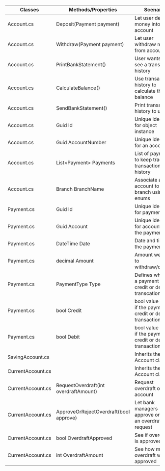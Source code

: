 | Classes			| Methods/Properties                                | Scenario							| Outputs          |
|-------------------|---------------------------------------------------|-----------------------------------|------------------
|Account.cs			|Deposit(Payment payment) | Let user deposit money into account | bool
|Account.cs			|Withdraw(Payment payment) | Let user withdraw money from account | bool
|Account.cs			|PrintBankStatement() | User wants to see a transaction history | string
|Account.cs			|CalculateBalance() | Use transaction history to calculate the balance | decimal
|Account.cs			|SendBankStatement() | Print transaction history to user | string
|Account.cs			|Guid Id	| Unique identifier for object instance | Guid
|Account.cs			|Guid AccountNumber	| Unique identifier for an account | Guid
|Account.cs			|List\<Payment\> Payments	| List of payments to keep track of transaction history | List\<Payment\>
|Account.cs			|Branch BranchName | Associate an account to a branch using enums | Branch
|Payment.cs			|Guid Id | Unique identifier for payment | Guid
|Payment.cs			|Guid Account | Unique identifier for account for the payment | Guid
|Payment.cs			|DateTime Date | Date and time of the payment | DateTime
|Payment.cs			|decimal Amount | Amount we want to withdraw/deposit | decimal
|Payment.cs         |PaymentType Type | Defines whether a payment is a credit or debit transcation |
|Payment.cs         |bool Credit | bool value to see if the payment is credit or debit transaction |
|Payment.cs         |bool Debit | bool value to see if the payment is credit or debit transaction |
|SavingAccount.cs   | |Inherits the Account class
|CurrentAccount.cs  | | Inherits the Account class
|CurrentAccount.cs	|RequestOverdraft(int overdraftAmount) | Request overdraft on account | bool
|CurrentAccount.cs	|ApproveOrRejectOverdraft(bool approve)	|Let bank managers approve or reject an overdraft request | bool
|CurrentAccount.cs  |bool OverdraftApproved | See if overdraft is approved |
|CurrentAccount.cs  |int OverdraftAmount | See how much overdraft was approved |